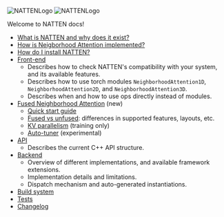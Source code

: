 ![NATTENLogo](../assets/natten_dark.png#gh-dark-mode-only) ![NATTENLogo](../assets/natten_light.png#gh-light-mode-only)

Welcome to NATTEN docs!

* [What is NATTEN and why does it exist?](history.md)
* [How is Neigborhood Attention implemented?](methodology/README.md)
* [How do I install NATTEN?](install.md)
* [Front-end](frontend.md)
  * Describes how to check NATTEN's compatibility with your system, and its available features.
  * Describes how to use torch modules `NeighborhoodAttention1D`, `NeighborhoodAttention2D`, and `NeighborhoodAttention3D`.
  * Describes when and how to use ops directly instead of modules.
* [Fused Neighborhood Attention](fna/) (new)
  * [Quick start guide](fna/fna-quickstart.md)
  * [Fused vs unfused](fna/fused-vs-unfused.md): differences in supported features, layouts, etc.
  * [KV parallelism](fna/kv-parallelism.md) (training only)
  * [Auto-tuner](fna/autotuner.md) (experimental)
* [API](api.md)
  * Describes the current C++ API structure.
* [Backend](backend.md)
  * Overview of different implementations, and available framework extensions.
  * Implementation details and limitations.
  * Dispatch mechanism and auto-generated instantiations.
* [Build system](build.md)
* [Tests](tests.md)
* [Changelog](../CHANGELOG.md)
